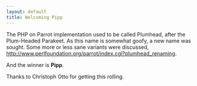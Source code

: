 ```yaml
---
layout: default
title: Welcoming Pipp
---
```


<p>
The PHP on Parrot implementation used to be called Plumhead, after the Plum-Headed Parakeet. As this name is somewhat goofy, a new name was sought. Some more or less sane variants were discussed, <a href="http://www.perlfoundation.org/parrot/index.cgi?plumhead_renaming" rel="nofollow">http://www.perlfoundation.org/parrot/index.cgi?plumhead_renaming</a>.
</p><p>
And the winner is <b>Pipp</b>.
</p><p>
Thanks to Christoph Otto for getting this rolling.
</p>
